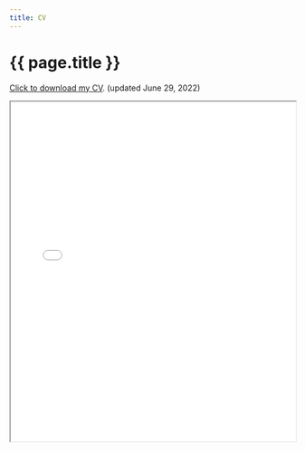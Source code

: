 ```yaml
---
title: CV
---
```


<h1>{{ page.title }}</h1>

<p id="updated"> <a href="/assets/downloads/CV_Law.pdf" target="_blank" title="open a pdf of my CV in a new window">Click to download my CV</a>. (updated June 29, 2022)</p>

<iframe src="../assets/downloads/CV_Law.pdf" height="600" width="100%"></iframe>


<br/>
